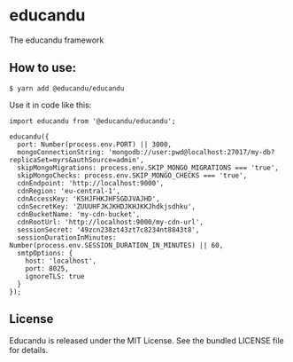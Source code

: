 # educandu

The educandu framework

## How to use:

~~~
$ yarn add @educandu/educandu
~~~

Use it in code like this:

~~~
import educandu from '@educandu/educandu';

educandu({
  port: Number(process.env.PORT) || 3000,
  mongoConnectionString: 'mongodb://user:pwd@localhost:27017/my-db?replicaSet=myrs&authSource=admin',
  skipMongoMigrations: process.env.SKIP_MONGO_MIGRATIONS === 'true',
  skipMongoChecks: process.env.SKIP_MONGO_CHECKS === 'true',
  cdnEndpoint: 'http://localhost:9000',
  cdnRegion: 'eu-central-1',
  cdnAccessKey: 'KSHJFHKJHFSGDJVAJHD',
  cdnSecretKey: 'ZUUUHFJKJKHDJKHJKKJhdkjsdhku',
  cdnBucketName: 'my-cdn-bucket',
  cdnRootUrl: 'http://localhost:9000/my-cdn-url',
  sessionSecret: '49zcn238zt43zt7c8234nt8843t8',
  sessionDurationInMinutes: Number(process.env.SESSION_DURATION_IN_MINUTES) || 60,
  smtpOptions: {
    host: 'localhost',
    port: 8025,
    ignoreTLS: true
  }
});
~~~

## License

Educandu is released under the MIT License. See the bundled LICENSE file for details.
